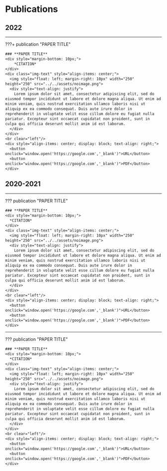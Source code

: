 <style>
  :root {
    --contact-icon-color: black;
    --contact-icon-background-color: #FAF8E3;
  }
  [data-md-color-scheme="slate"] {
    --contact-icon-color: black;
    --contact-icon-background-color: rgb(250, 248, 227, 0.7);
  }
  button {
      background-color: var(--contact-icon-background-color);
      border: none;
      color: var(--contact-icon-color);
      border-color: #C32406;
      padding: 10px 20px;
      text-align: center;
      text-decoration: none;
      display: inline-block;
      font-weight: bold;
      border-radius: 8px;
      margin-right: 5px;
  }
  button:hover {
      background-color: #555555; /* Dark grey */
  }
  .img-text {
    display: flex;
  }
  @media screen and (max-width: 600px) {
    .img-text {
      flex-direction: column;
    }
  }
</style>

# Publications

## **2022**

---

???+ publication "PAPER TITLE"

    ### **PAPER TITLE**
    <div style="margin-bottom: 10px;">
        *CITATION*
    </div>
    <div class="img-text" style="align-items: center;">
      <img style="float: left; margin-right: 10px" width="250" height="250" src="../../assets/noimage.png">
      <div style="text-align: justify">
        Lorem ipsum dolor sit amet, consectetur adipiscing elit, sed do eiusmod tempor incididunt ut labore et dolore magna aliqua. Ut enim ad minim veniam, quis nostrud exercitation ullamco laboris nisi ut aliquip ex ea commodo consequat. Duis aute irure dolor in reprehenderit in voluptate velit esse cillum dolore eu fugiat nulla pariatur. Excepteur sint occaecat cupidatat non proident, sunt in culpa qui officia deserunt mollit anim id est laborum.
      </div>
    </div>
    <br clear="left"/>
    <div style="align-items: center; display: block; text-align: right;">
      <button onclick="window.open('https://google.com','_blank')">URL</button>
      <button onclick="window.open('https://google.com','_blank')">PDF</button>
    </div>

## **2020-2021**

---

??? publication "PAPER TITLE"

    ### **PAPER TITLE**
    <div style="margin-bottom: 10px;">
      *CITATION*
    </div>
    <div class="img-text" style="align-items: center;">
      <img style="float: left; margin-right: 10px" width="250" height="250" src="../../assets/noimage.png">
      <div style="text-align: justify">
        Lorem ipsum dolor sit amet, consectetur adipiscing elit, sed do eiusmod tempor incididunt ut labore et dolore magna aliqua. Ut enim ad minim veniam, quis nostrud exercitation ullamco laboris nisi ut aliquip ex ea commodo consequat. Duis aute irure dolor in reprehenderit in voluptate velit esse cillum dolore eu fugiat nulla pariatur. Excepteur sint occaecat cupidatat non proident, sunt in culpa qui officia deserunt mollit anim id est laborum.
      </div>
    </div>
    <br clear="left"/>
    <div style="align-items: center; display: block; text-align: right;">
      <button onclick="window.open('https://google.com','_blank')">URL</button>
      <button onclick="window.open('https://google.com','_blank')">PDF</button>
    </div>

---

??? publication "PAPER TITLE"

    ### **PAPER TITLE**
    <div style="margin-bottom: 10px;">
      *CITATION*
    </div>
    <div class="img-text" style="align-items: center;">
      <img style="float: left; margin-right: 10px" width="250" height="250" src="../../assets/noimage.png">
      <div style="text-align: justify">
        Lorem ipsum dolor sit amet, consectetur adipiscing elit, sed do eiusmod tempor incididunt ut labore et dolore magna aliqua. Ut enim ad minim veniam, quis nostrud exercitation ullamco laboris nisi ut aliquip ex ea commodo consequat. Duis aute irure dolor in reprehenderit in voluptate velit esse cillum dolore eu fugiat nulla pariatur. Excepteur sint occaecat cupidatat non proident, sunt in culpa qui officia deserunt mollit anim id est laborum.
      </div>
    </div>
    <br clear="left"/>
    <div style="align-items: center; display: block; text-align: right;">
      <button onclick="window.open('https://google.com','_blank')">URL</button>
      <button onclick="window.open('https://google.com','_blank')">PDF</button>
    </div>
